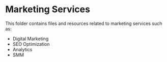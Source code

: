 # Marketing Services

This folder contains files and resources related to marketing services such as:

- Digital Marketing
- SEO Optimization
- Analytics
- SMM
